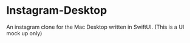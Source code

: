# Instagram-Desktop
An instagram clone for the Mac Desktop written in SwiftUI. (This is a UI mock up only)
